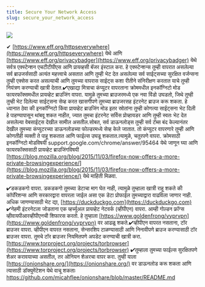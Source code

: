 ```yaml
---
title: Secure Your Network Access
slug: secure_your_network_access
---
```


![](/images/coverchap_7.jpg)





✔ [https://www.eff.org/httpseverywhere](https://www.eff.org/httpseverywhere) येथे आणि [https://www.eff.org/privacybadger](https://www.eff.org/privacybadger) येथे सर्वत्र एक्स्टेन्शन एचटीटीपीएस आणि प्रायव्हसी बॅजर इंस्टाल करा. हे एक्स्टेन्शन्स तुम्ही वापरात असलेल्या सर्व ब्राउजर्ससाठी अत्यंत महत्त्वाचे असतात आणि तुम्ही भेट देत असलेल्या सर्व साईट्सच्या सुरक्षित वर्जन्सना तुम्ही एक्सेस करत असल्याची आणि तुमच्या वापरास साईट्स कशा रीतीने संनिरीक्षण करतात याचे तुम्ही नियंत्रण करण्याची खात्री देतात.✔एखाद्या मित्राचा कंप्युटर वापरताना क्रोममधील इनकॉग्निटो मोड फायरफॉक्समधील प्रायव्हेट ब्राउजिंग वापरा. यामुळे तुमच्या ब्राउजरमध्ये एक नवा विंडो उघडतो, जिथे तुम्ही तुम्ही भेट दिलेल्या साईट्सना सेव्ह करत खासगीपणे तुमच्या ब्राउजरसह इंटरनेट ब्राउज करू शकता.   हे ध्यानात ठेवा की इनकॉग्निटो किंवा प्रायव्हेट ब्राउजिंग मोड इतर स्रोतांना तुम्ही कोणत्या साईट्सना भेट दिली हे पाहण्यापासून थांबवू शकत नाहीत, ज्यात तुमचा इंटरनेट सर्विस प्रोव्हायडर आणि तुम्ही स्वतः भेट देत असलेल्या वेबसाईट्स देखील सामील असतील.सोबत, सर्व डाऊनलोड्स तुम्ही सर्व टॅब्स बंद केल्यानंतर देखील तुमच्या कंप्युटरच्या डाऊनलोडच्या फोल्डरमध्ये सेव्ह केले जातात. तो कंप्युटर वापरणारे तुम्ही आणि कोणतीही व्यक्ती ते पाहू शकतात आणि फाईल्स उघडू शकतात.त्यामुळे, चतुरपणे वापरा. क्रोमसाठी इनकॉग्निटो मोडविषयी support.google.com/chrome/answer/95464 येथे जाणून घ्या आणि फायरफॉक्ससाठी प्रायव्हेट ब्राउजिंगविषयी [https://blog.mozilla.org/blog/2015/11/03/firefox-now-offers-a-more-private-browsingexperience/](https://blog.mozilla.org/blog/2015/11/03/firefox-now-offers-a-more-private-browsingexperience/) येथे माहिती मिळवा.


✔डकडकगो वापरा. डकडकगो तुमच्या डेटाचा माग घेत नाही, त्यामुळे तुम्हाला खात्री राहू शकते की कॉर्पोरेशन्स आणि सरकारद्वारा वापरला जाईल असा एक डेटा प्रोफाईल तुमच्याद्वारा वाढविला जाणार नाही. अधिक जाणण्यासाठी भेट द्या, [https://duckduckgo.com](https://duckduckgo.com)  ✔नेहमी इंटरनेटला जोडताना एक व्हर्च्युअल प्रायव्हेट नेटवर्क (व्हीपीएन) वापरा. आम्ही गोल्डन फ्रॉग्स व्हीवायपीआरव्हीपीएनची शिफारस करतो. हे तुम्हाला [https://www.goldenfrong/vyprvpn](https://www.goldenfrong/vyprvpn) वर आढळू शकते.✔व्हीपीएन वापरत नसताना, टॉर ब्राउजर वापरा. व्हीपीएन वापरत नसताना, सेन्सरशिप टाळण्यासाठी आणि निनावीपणे ब्राउज करण्यासाठी टॉर ब्राउजर वापरा. तुमचे टॉर ब्राउजर नियमितपणे अपडेट करण्याची खात्री करा. [https://www.torproject.org/projects/torbrowser](https://www.torproject.org/projects/torbrowser) ✔तुम्हाला तुमच्या फाईल्स सुरक्षितपणे शेअर करावयाच्या असतील, तर ओनियन शेअरचा वापर करा. तुम्ही याला [https://onionshare.org/](https://onionshare.org/)  वर डाऊनलोड करू शकता आणि त्यासाठी डॉक्युमेंटेशन येथे वाचू शकताः https://github.com/micahflee/onionshare/blob/master/README.md